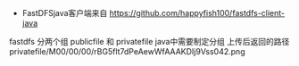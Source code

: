 - FastDFSjava客户端来自 https://github.com/happyfish100/fastdfs-client-java

fastdfs 分两个组 publicfile 和 privatefile  java中需要制定分组
上传后返回的路径
privatefile/M00/00/00/rBG5flt7dPeAewWfAAAKDIj9Vss042.png
